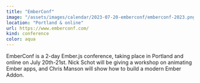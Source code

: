 ```yaml
---
title: "EmberConf"
image: "/assets/images/calendar/2023-07-20-emberconf/emberconf-2023.png"
location: "Portland & online"
url: https://www.emberconf.com/
kind: conference
color: aqua
---
```


EmberConf is a 2-day Ember.js conference, taking place in Portland and online on
July 20th-21st. Nick Schot will be giving a workshop on animating Ember apps,
and Chris Manson will show how to build a modern Ember Addon.
